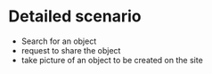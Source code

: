 # Detailed scenario #
  * Search for an object
  * request to share the object
  * take picture of an object to be created on the site